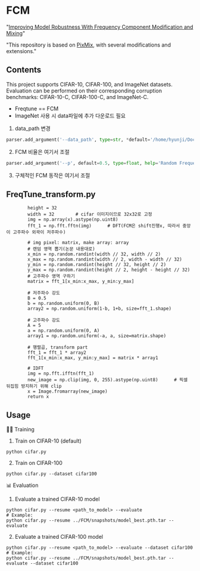 # FCM
"[Improving Model Robustness With Frequency Component Modification and Mixing](https://ieeexplore.ieee.org/document/10776988)"

"This repository is based on [PixMix](https://github.com/andyzoujm/pixmix), with several modifications and extensions."

## Contents

This project supports CIFAR-10, CIFAR-100, and ImageNet datasets. Evaluation can be performed on their corresponding corruption benchmarks: CIFAR-10-C, CIFAR-100-C, and ImageNet-C.

* Freqtune == FCM
* ImageNet 사용 시 data파일에 추가 다운로드 필요 

1. data_path 변경
``` cifar.py
parser.add_argument('--data_path', type=str, *default='/home/hyunji/Documents/FreqTune/data'*, required=False, help='Path to CIFAR and CIFAR-C directories')
```

2. FCM 비율은 여기서 조절
``` cifar.py
parser.add_argument('--p', default=0.5, type=float, help='Random Frequency region, FreqTune')
```

3. 구체적인 FCM 동작은 여기서 조절
## FreqTune_transform.py
```
        height = 32
        width = 32        # cifar 이미지이므로 32x32로 고정
        img = np.array(x).astype(np.uint8)
        fft_1 = np.fft.fftn(img)      # DFT(FCM은 shift진행x, 따라서 중앙이 고주파수 외곽이 저주파수)

        # img pixel: matrix, make array: array
        # 랜덤 영역 뽑기(논문 내용대로)
        x_min = np.random.randint(width // 32, width // 2)
        x_max = np.random.randint(width // 2, width - width // 32)
        y_min = np.random.randint(height // 32, height // 2)
        y_max = np.random.randint(height // 2, height - height // 32)
        # 고주파수 영역 구하기
        matrix = fft_1[x_min:x_max, y_min:y_max]

        # 저주파수 강도
        B = 0.5
        b = np.random.uniform(0, B)
        array2 = np.random.uniform(1-b, 1+b, size=fft_1.shape)

        # 고주파수 강도
        A = 5
        a = np.random.uniform(0, A)
        array1 = np.random.uniform(-a, a, size=matrix.shape)

        # 행렬곱, transform part
        fft_1 = fft_1 * array2
        fft_1[x_min:x_max, y_min:y_max] = matrix * array1

        # IDFT
        img = np.fft.ifftn(fft_1)
        new_image = np.clip(img, 0, 255).astype(np.uint8)      # 픽셀 뒤집힘 방지하기 위해 clip
        x = Image.fromarray(new_image)
        return x
```


## Usage

🏋️‍♂️ Training

1. Train on CIFAR-10 (default)
```
python cifar.py
```

2. Train on CIFAR-100
```
python cifar.py --dataset cifar100
```

📊 Evaluation

1. Evaluate a trained CIFAR-10 model
```
python cifar.py --resume <path_to_model> --evaluate
# Example:
python cifar.py --resume ../FCM/snapshots/model_best.pth.tar --evaluate
```

2. Evaluate a trained CIFAR-100 model
```
python cifar.py --resume <path_to_model> --evaluate --dataset cifar100
# Example:
python cifar.py --resume ../FCM/snapshots/model_best.pth.tar --evaluate --dataset cifar100
```
